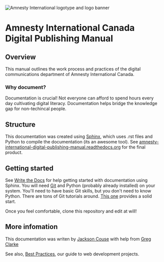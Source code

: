 ![Amnesty International logotype and logo banner](http://amnesty.ca/sites/default/files/ai-lockup-2c-banner.png)

Amnesty International Canada Digital Publishing Manual
======================================================

## Overview

This  manual outlines the work process and practices of the digital communications department of Amnesty International Canada.

### Why document?

Documentation is crucial! Not everyone can afford to spend hours every day cultivating digital literacy. Documentation helps bridge the knowledge gap for non-techincal people. 

## Structure

This documentation was created using [Sphinx](http://sphinx-doc.org/index.html), which uses .rst files and Python to compile the documentation (its an awesome tool). See [amnesty-international-digital-publishing-manual.readthedocs.org](http://amnesty-international-digital-publishing-manual.readthedocs.org/en/latest/) for the final product.

## Getting started

See [Write the Docs](http://docs.writethedocs.org/en/latest/) for help getting started with documentation using Sphinx. You will need [Git](http://git-scm.com/) and Python (probably already installed) on your system. You'll need to have basic Git skills, but you don't need to know Python. There are tons of Git tutorials around. [This one](https://www.atlassian.com/git) provides a solid start.

Once you feel comfortable, clone this repository and edit at will!

## More infomation

This documentation was writen by [Jackson Couse](https://github.com/jacksoncouse) with help from [Greg Clarke](https://github.com/gregology)

See also, [Best Practices](https://github.com/AmnestyInternational/bestpractices), our guide to web development projects.